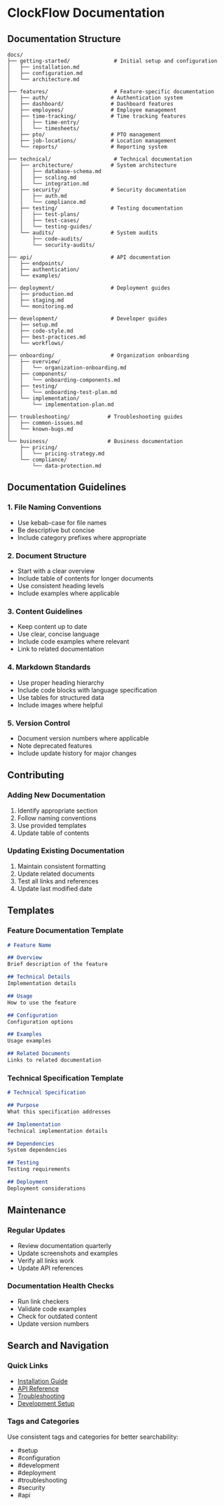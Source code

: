 # ClockFlow Documentation

## Documentation Structure

```
docs/
├── getting-started/              # Initial setup and configuration
│   ├── installation.md
│   ├── configuration.md
│   └── architecture.md
│
├── features/                     # Feature-specific documentation
│   ├── auth/                    # Authentication system
│   ├── dashboard/               # Dashboard features
│   ├── employees/               # Employee management
│   ├── time-tracking/           # Time tracking features
│   │   ├── time-entry/
│   │   └── timesheets/
│   ├── pto/                     # PTO management
│   ├── job-locations/           # Location management
│   └── reports/                 # Reporting system
│
├── technical/                    # Technical documentation
│   ├── architecture/            # System architecture
│   │   ├── database-schema.md
│   │   ├── scaling.md
│   │   └── integration.md
│   ├── security/                # Security documentation
│   │   ├── auth.md
│   │   └── compliance.md
│   ├── testing/                 # Testing documentation
│   │   ├── test-plans/
│   │   ├── test-cases/
│   │   └── testing-guides/
│   └── audits/                  # System audits
│       ├── code-audits/
│       └── security-audits/
│
├── api/                         # API documentation
│   ├── endpoints/
│   ├── authentication/
│   └── examples/
│
├── deployment/                  # Deployment guides
│   ├── production.md
│   ├── staging.md
│   └── monitoring.md
│
├── development/                 # Developer guides
│   ├── setup.md
│   ├── code-style.md
│   ├── best-practices.md
│   └── workflows/
│
├── onboarding/                  # Organization onboarding
│   ├── overview/
│   │   └── organization-onboarding.md
│   ├── components/
│   │   └── onboarding-components.md
│   ├── testing/
│   │   └── onboarding-test-plan.md
│   └── implementation/
│       └── implementation-plan.md
│
├── troubleshooting/            # Troubleshooting guides
│   ├── common-issues.md
│   └── known-bugs.md
│
└── business/                   # Business documentation
    ├── pricing/
    │   └── pricing-strategy.md
    └── compliance/
        └── data-protection.md
```

## Documentation Guidelines

### 1. File Naming Conventions
- Use kebab-case for file names
- Be descriptive but concise
- Include category prefixes where appropriate

### 2. Document Structure
- Start with a clear overview
- Include table of contents for longer documents
- Use consistent heading levels
- Include examples where applicable

### 3. Content Guidelines
- Keep content up to date
- Use clear, concise language
- Include code examples where relevant
- Link to related documentation

### 4. Markdown Standards
- Use proper heading hierarchy
- Include code blocks with language specification
- Use tables for structured data
- Include images where helpful

### 5. Version Control
- Document version numbers where applicable
- Note deprecated features
- Include update history for major changes

## Contributing

### Adding New Documentation
1. Identify appropriate section
2. Follow naming conventions
3. Use provided templates
4. Update table of contents

### Updating Existing Documentation
1. Maintain consistent formatting
2. Update related documents
3. Test all links and references
4. Update last modified date

## Templates

### Feature Documentation Template
```markdown
# Feature Name

## Overview
Brief description of the feature

## Technical Details
Implementation details

## Usage
How to use the feature

## Configuration
Configuration options

## Examples
Usage examples

## Related Documents
Links to related documentation
```

### Technical Specification Template
```markdown
# Technical Specification

## Purpose
What this specification addresses

## Implementation
Technical implementation details

## Dependencies
System dependencies

## Testing
Testing requirements

## Deployment
Deployment considerations
```

## Maintenance

### Regular Updates
- Review documentation quarterly
- Update screenshots and examples
- Verify all links work
- Update API references

### Documentation Health Checks
- Run link checkers
- Validate code examples
- Check for outdated content
- Update version numbers

## Search and Navigation

### Quick Links
- [Installation Guide](getting-started/installation.md)
- [API Reference](api/README.md)
- [Troubleshooting](troubleshooting/common-issues.md)
- [Development Setup](development/setup.md)

### Tags and Categories
Use consistent tags and categories for better searchability:
- #setup
- #configuration
- #development
- #deployment
- #troubleshooting
- #security
- #api
